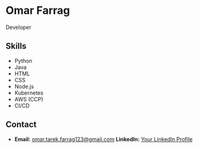 # Omar Farrag

Developer

## Skills

- Python
- Java
- HTML
- CSS
- Node.js
- Kubernetes
- AWS (CCP)
- CI/CD

## Contact

- **Email:** omar.tarek.farrag123@gmail.com
 **LinkedIn:** [Your LinkedIn Profile]([https://www.linkedin.com/in/your-username/](https://www.linkedin.com/in/omarfarrag01/)https://www.linkedin.com/in/omarfarrag01/)
  
